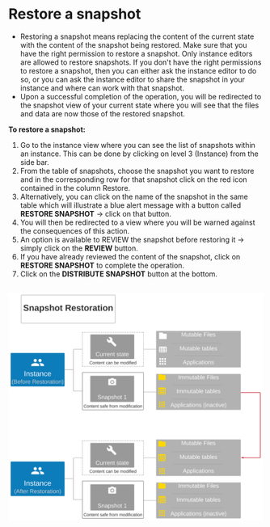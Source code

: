 # Restore a snapshot

* Restoring a snapshot means replacing the content of the current state with the content of the snapshot being restored. Make sure that you have the right permission to restore a snapshot. Only instance editors are allowed to restore snapshots. If you don't have the right permissions to restore a snapshot, then you can either ask the instance editor to do so, or you can ask the instance editor to share the snapshot in your instance and where can work with that snapshot. 
* Upon a successful completion of the operation, you will be redirected to the snapshot view of your current state where you will see that the files and data are now those of the restored snapshot. 

**To restore a snapshot:**

1. Go to the instance view where you can see the list of snapshots within an instance. This can be done by clicking on level 3 \(Instance\) from the side bar. 
2. From the table of snapshots, choose the snapshot you want to restore and in the corresponding row for that snapshot click on the red icon contained in the column Restore. 
3. Alternatively, you can click on the name of the snapshot in the same table which will illustrate a blue alert message with a button called **RESTORE SNAPSHOT** -&gt; click on that button. 
4. You will then be redirected to a view where you will be warned against the consequences of this action. 
5. An option is available to REVIEW the snapshot before restoring it -&gt; simply click on the **REVIEW** button. 
6. If you have already reviewed the content of the snapshot, click on **RESTORE SNAPSHOT** to complete the operation. 
7. Click on the **DISTRIBUTE SNAPSHOT** button at the bottom.

## 

![This chart illustrates what happens when a snapshot is restored. Take an instance with one snapshot \(Snapshot 1\). When the user restores Snapshot 1, the content of the current state\(files, tables, and applications\) gets replaced by the content of Snapshot 1.](../.gitbook/assets/instance-restoration-4.svg)



